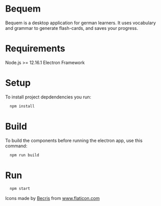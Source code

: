 Bequem
===============
Bequem is a desktop application for german learners. It uses vocabulary and grammar 
to generate flash-cards, and saves your progress.

Requirements
============
Node.js >= 12.16.1
Electron Framework

Setup
=====
To install project depdendencies you run:
```sh
  npm install
```
Build
=====
To build the components before running the electron app, use this command:
```sh
  npm run build
```

Run
====

```sh 
  npm start
```

Icons made by <a href="https://www.flaticon.com/authors/becris" title="Becris">Becris</a> from <a href="https://www.flaticon.com/" title="Flaticon"> www.flaticon.com</a>
